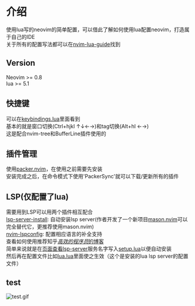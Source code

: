 # 介绍  

使用lua写的neovim的简单配置，可以借此了解如何使用lua配置neovim，打造属于自己的IDE  
关于所有的配置写法都可以在[nvim-lua-guide](https://github.com/nanotee/nvim-lua-guide)找到  

## Version  

Neovim >= 0.8  
lua >= 5.1
  
## 快捷键  

可以在[keybindings.lua](./nvim/lua/keybindings.lua)里面看到  
基本的就是窗口切换(Ctrl+hjkl ↑↓←→)和tag切换(Alt+hl ←→)  
这是配合nvim-tree和BufferLine插件使用的  
  
## 插件管理  

使用[packer.nvim](https://github.com/wbthomason/packer.nvim)，在使用之前需要先安装  
安装完成之后，在命令模式下使用'PackerSync'就可以下载/更新所有的插件  
  
## LSP(仅配置了lua)  

需要用到LSP可以用两个插件相互配合  
[lsp-server-install](https://github.com/williamboman/nvim-lsp-installer): 自动安装lsp server(作者开发了一个新项目[mason.nvim](https://github.com/williamboman/mason.nvim)可以完全替代它，更推荐使用mason.nvim)  
[nvim-lspconfig](https://github.com/neovim/nvim-lspconfig): 配置相应语言的补全支持  
查看如何使用推荐知乎[*高效的程序员*的博客](https://zhuanlan.zhihu.com/p/444836713)  
简单来说就是在[页面查看lsp-server](https://github.com/williamboman/nvim-lsp-installer#available-lsps)服务名字写入[setup.lua](./nvim/lua/lsp/setup.lua)以便自动安装  
然后再在配置文件比如[lua.lua](./nvim/lua/lsp/lua.lua)里面使之生效（这个是安装的lua lsp server的配置文件）  
  
## test  

![test.gif](./test.gif)  
  
